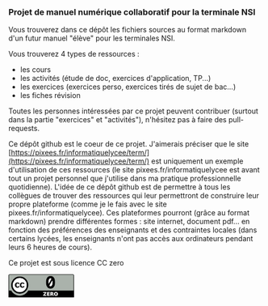 ### Projet de manuel numérique collaboratif pour la terminale NSI

Vous trouverez dans ce dépôt les fichiers sources au format markdown d'un futur manuel "élève" pour les terminales NSI.

Vous trouverez 4 types de ressources :

- les cours
- les activités (étude de doc, exercices d'application, TP...)
- les exercices (exercices perso, exercices tirés de sujet de bac...)
- les fiches révision

Toutes les personnes intéressées par ce projet peuvent contribuer (surtout dans la partie "exercices" et "activités"), n'hésitez pas à faire des pull-requests.

Ce dépôt github est le coeur de ce projet. J'aimerais préciser que le site [https://pixees.fr/informatiquelycee/term/](https://pixees.fr/informatiquelycee/term/) est uniquement un exemple d'utilisation de ces ressources (le site pixees.fr/informatiquelycee est avant tout un projet personnel que j'utilise dans ma pratique professionnelle quotidienne). L'idée de ce dépôt github est de permettre à tous les collègues de trouver des ressources qui leur permettront de construire leur propre plateforme (comme je le fais avec le site pixees.fr/informatiquelycee). Ces plateformes pourront (grâce au format markdown) prendre différentes formes : site internet, document pdf... en fonction des préférences des enseignants et des contraintes locales (dans certains lycées, les enseignants n'ont pas accès aux ordinateurs pendant leurs 6 heures de cours).
  
Ce projet est sous licence CC zero

![licence cc](img/cc.png)
